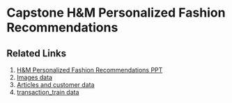 # Capstone H&M Personalized Fashion Recommendations

## Related Links
1. [H&M Personalized Fashion Recommendations PPT](https://docs.google.com/presentation/d/1ScQAJyMV-YNB173xdKxjRx8HU70UV6vUSlHnV2yM-vk/edit#slide=id.g112aa4aaa3f_0_6)
2. [Images data](https://drive.google.com/file/d/1-7WExPpKvBxgnnLcj4mF9M7EUE-z0XHg/view?usp=sharing)
3. [Articles and customer data](https://drive.google.com/drive/folders/1WLfg-ayvV-c1IbaVIlpcVzpOokuVNrag?usp=sharing)
4. [transaction_train data](https://drive.google.com/file/d/1lgjRt4qCcEHfTs68shZWUtextm7Se3II/view?usp=sharing)


